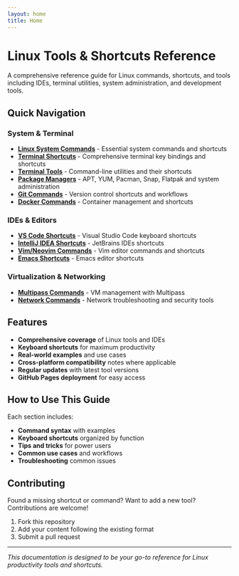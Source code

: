 ```yaml
---
layout: home
title: Home
---
```


# Linux Tools & Shortcuts Reference

A comprehensive reference guide for Linux commands, shortcuts, and tools including IDEs, terminal utilities, system administration, and development tools.

## Quick Navigation

### System & Terminal
- [**Linux System Commands**](docs/linux-commands.html) - Essential system commands and shortcuts
- [**Terminal Shortcuts**](docs/terminal-shortcuts.html) - Comprehensive terminal key bindings and shortcuts
- [**Terminal Tools**](docs/terminal-tools.html) - Command-line utilities and their shortcuts
- [**Package Managers**](docs/package-managers.html) - APT, YUM, Pacman, Snap, Flatpak and system administration
- [**Git Commands**](docs/git-commands.html) - Version control shortcuts and workflows
- [**Docker Commands**](docs/docker-commands.html) - Container management and shortcuts

### IDEs & Editors
- [**VS Code Shortcuts**](docs/vscode-shortcuts.html) - Visual Studio Code keyboard shortcuts
- [**IntelliJ IDEA Shortcuts**](docs/intellij-shortcuts.html) - JetBrains IDEs shortcuts
- [**Vim/Neovim Commands**](docs/vim-commands.html) - Vim editor commands and shortcuts
- [**Emacs Shortcuts**](docs/emacs-shortcuts.html) - Emacs editor shortcuts

### Virtualization & Networking
- [**Multipass Commands**](docs/multipass-commands.html) - VM management with Multipass
- [**Network Commands**](docs/network-commands.html) - Network troubleshooting and security tools

## Features

- **Comprehensive coverage** of Linux tools and IDEs
- **Keyboard shortcuts** for maximum productivity
- **Real-world examples** and use cases
- **Cross-platform compatibility** notes where applicable
- **Regular updates** with latest tool versions
- **GitHub Pages deployment** for easy access

## How to Use This Guide

Each section includes:
- **Command syntax** with examples
- **Keyboard shortcuts** organized by function
- **Tips and tricks** for power users
- **Common use cases** and workflows
- **Troubleshooting** common issues

## Contributing

Found a missing shortcut or command? Want to add a new tool? Contributions are welcome!

1. Fork this repository
2. Add your content following the existing format
3. Submit a pull request

---

*This documentation is designed to be your go-to reference for Linux productivity tools and shortcuts.*
